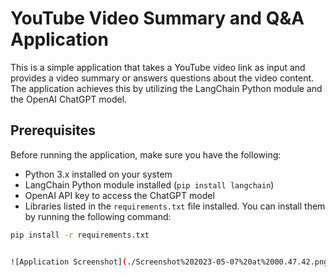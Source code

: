 # YouTube Video Summary and Q&A Application

This is a simple application that takes a YouTube video link as input and provides a video summary or answers questions about the video content. The application achieves this by utilizing the LangChain Python module and the OpenAI ChatGPT model. 

## Prerequisites

Before running the application, make sure you have the following:

- Python 3.x installed on your system
- LangChain Python module installed (`pip install langchain`)
- OpenAI API key to access the ChatGPT model
- Libraries listed in the `requirements.txt` file installed. You can install them by running the following command:

```bash
pip install -r requirements.txt


![Application Screenshot](./Screenshot%202023-05-07%20at%2000.47.42.png)
